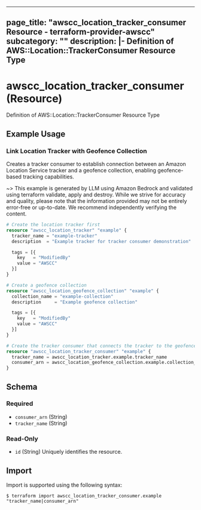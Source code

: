 
---
page_title: "awscc_location_tracker_consumer Resource - terraform-provider-awscc"
subcategory: ""
description: |-
  Definition of AWS::Location::TrackerConsumer Resource Type
---

# awscc_location_tracker_consumer (Resource)

Definition of AWS::Location::TrackerConsumer Resource Type

## Example Usage

### Link Location Tracker with Geofence Collection

Creates a tracker consumer to establish connection between an Amazon Location Service tracker and a geofence collection, enabling geofence-based tracking capabilities.

~> This example is generated by LLM using Amazon Bedrock and validated using terraform validate, apply and destroy. While we strive for accuracy and quality, please note that the information provided may not be entirely error-free or up-to-date. We recommend independently verifying the content.

```terraform
# Create the location tracker first
resource "awscc_location_tracker" "example" {
  tracker_name = "example-tracker"
  description  = "Example tracker for tracker consumer demonstration"

  tags = [{
    key   = "ModifiedBy"
    value = "AWSCC"
  }]
}

# Create a geofence collection
resource "awscc_location_geofence_collection" "example" {
  collection_name = "example-collection"
  description     = "Example geofence collection"

  tags = [{
    key   = "ModifiedBy"
    value = "AWSCC"
  }]
}

# Create the tracker consumer that connects the tracker to the geofence collection
resource "awscc_location_tracker_consumer" "example" {
  tracker_name = awscc_location_tracker.example.tracker_name
  consumer_arn = awscc_location_geofence_collection.example.collection_arn
}
```

<!-- schema generated by tfplugindocs -->
## Schema

### Required

- `consumer_arn` (String)
- `tracker_name` (String)

### Read-Only

- `id` (String) Uniquely identifies the resource.

## Import

Import is supported using the following syntax:

```shell
$ terraform import awscc_location_tracker_consumer.example "tracker_name|consumer_arn"
```
